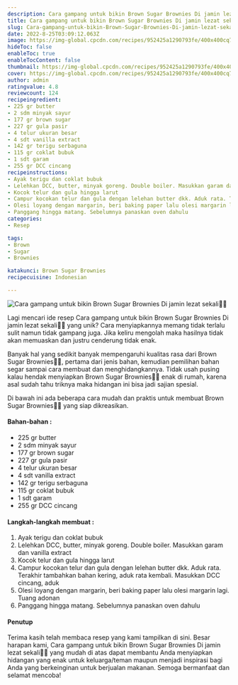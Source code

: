 ```yaml
---
description: Cara gampang untuk bikin Brown Sugar Brownies Di jamin lezat sekali"
title: Cara gampang untuk bikin Brown Sugar Brownies Di jamin lezat sekali
slug: Cara-gampang-untuk-bikin-Brown-Sugar-Brownies-Di-jamin-lezat-sekali
date: 2022-8-25T03:09:12.063Z
image: https://img-global.cpcdn.com/recipes/952425a1290793fe/400x400cq70/photo.jpg
hideToc: false
enableToc: true
enableTocContent: false
thumbnail: https://img-global.cpcdn.com/recipes/952425a1290793fe/400x400cq70/photo.jpg
cover: https://img-global.cpcdn.com/recipes/952425a1290793fe/400x400cq70/photo.jpg
author: admin
ratingvalue: 4.8
reviewcount: 124
recipeingredient:
- 225 gr butter
- 2 sdm minyak sayur
- 177 gr brown sugar
- 227 gr gula pasir
- 4 telur ukuran besar
- 4 sdt vanilla extract
- 142 gr terigu serbaguna
- 115 gr coklat bubuk
- 1 sdt garam
- 255 gr DCC cincang
recipeinstructions:
- Ayak terigu dan coklat bubuk
- Lelehkan DCC, butter, minyak goreng. Double boiler. Masukkan garam dan vanilla extract
- Kocok telur dan gula hingga larut
- Campur kocokan telur dan gula dengan lelehan butter dkk. Aduk rata. Terakhir tambahkan bahan kering, aduk rata kembali. Masukkan DCC cincang, aduk
- Olesi loyang dengan margarin, beri baking paper lalu olesi margarin lagi. Tuang adonan
- Panggang hingga matang. Sebelumnya panaskan oven dahulu
categories:
- Resep

tags:
- Brown
- Sugar
- Brownies

katakunci: Brown Sugar Brownies
recipecuisine: Indonesian

---
```


![Cara gampang untuk bikin Brown Sugar Brownies Di jamin lezat sekali👩‍🍳](https://img-global.cpcdn.com/recipes/952425a1290793fe/400x400cq70/photo.jpg)

Lagi mencari ide resep Cara gampang untuk bikin Brown Sugar Brownies Di jamin lezat sekali👩‍🍳 yang unik? Cara menyiapkannya memang tidak terlalu sulit namun tidak gampang juga. Jika keliru mengolah maka hasilnya tidak akan memuaskan dan justru cenderung tidak enak.

Banyak hal yang sedikit banyak mempengaruhi kualitas rasa dari Brown Sugar Brownies👩‍🍳, pertama dari jenis bahan, kemudian pemilihan bahan segar sampai cara membuat dan menghidangkannya. Tidak usah pusing kalau hendak menyiapkan Brown Sugar Brownies👩‍🍳 enak di rumah, karena asal sudah tahu triknya maka hidangan ini bisa jadi sajian spesial.

Di bawah ini ada beberapa cara mudah dan praktis untuk membuat Brown Sugar Brownies👩‍🍳 yang siap dikreasikan.

<!--inarticleads1-->

#### Bahan-bahan :

- 225 gr butter
- 2 sdm minyak sayur
- 177 gr brown sugar
- 227 gr gula pasir
- 4 telur ukuran besar
- 4 sdt vanilla extract
- 142 gr terigu serbaguna
- 115 gr coklat bubuk
- 1 sdt garam
- 255 gr DCC cincang

<!--inarticleads2-->

#### Langkah-langkah membuat :

1. Ayak terigu dan coklat bubuk
1. Lelehkan DCC, butter, minyak goreng. Double boiler. Masukkan garam dan vanilla extract
1. Kocok telur dan gula hingga larut
1. Campur kocokan telur dan gula dengan lelehan butter dkk. Aduk rata. Terakhir tambahkan bahan kering, aduk rata kembali. Masukkan DCC cincang, aduk
1. Olesi loyang dengan margarin, beri baking paper lalu olesi margarin lagi. Tuang adonan
1. Panggang hingga matang. Sebelumnya panaskan oven dahulu

#### Penutup

Terima kasih telah membaca resep yang kami tampilkan di sini. Besar harapan kami, Cara gampang untuk bikin Brown Sugar Brownies Di jamin lezat sekali👩‍🍳 yang mudah di atas dapat membantu Anda menyiapkan hidangan yang enak untuk keluarga/teman maupun menjadi inspirasi bagi Anda yang berkeinginan untuk berjualan makanan. Semoga bermanfaat dan selamat mencoba!